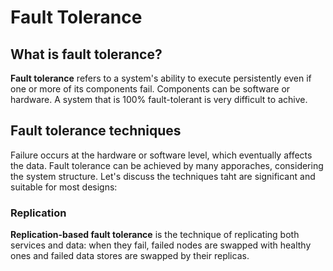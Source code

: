 # Fault Tolerance

## What is fault tolerance?

**Fault tolerance** refers to a system's ability to execute persistently even if one or more of its components fail. Components can be software or hardware. A system that is 100% fault-tolerant is very difficult to achive.

## Fault tolerance techniques

Failure occurs at the hardware or software level, which eventually affects the data. Fault tolerance can be achieved by many apporaches, considering the system structure. Let's discuss the techniques taht are significant and suitable for most designs:

### Replication

**Replication-based fault tolerance** is the technique of replicating both services and data: when they fail, failed nodes are swapped with healthy ones and failed data stores are swapped by their replicas. 

